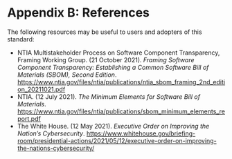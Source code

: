 # Appendix B: References

The following resources may be useful to users and adopters of this standard:

* NTIA Multistakeholder Process on Software Component Transparency, Framing Working Group. (21 October 2021). _Framing Software Component Transparency: Establishing a Common Software Bill of Materials (SBOM), Second Edition_. https://www.ntia.gov/files/ntia/publications/ntia_sbom_framing_2nd_edition_20211021.pdf
* NTIA. (12 July 2021). _The Minimum Elements for Software Bill of Materials_. https://www.ntia.gov/files/ntia/publications/sbom_minimum_elements_report.pdf
* The White House. (12 May 2021). _Executive Order on Improving the Nation’s Cybersecurity_. https://www.whitehouse.gov/briefing-room/presidential-actions/2021/05/12/executive-order-on-improving-the-nations-cybersecurity/

<div style="page-break-after: always; visibility: hidden">
\newpage
</div>
